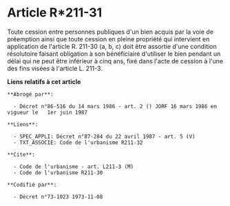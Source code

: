 # Article R*211-31

Toute cession entre personnes publiques d'un bien acquis par la voie de préemption ainsi que toute cession en pleine
propriété qui intervient en application de l'article R. 211-30 (a, b, c) doit être assortie d'une condition résolutoire
faisant obligation à son bénéficiaire d'utiliser le bien pendant un délai qui ne peut être inférieur à cinq ans, fixé dans
l'acte de cession à l'une des fins visées à l'article L. 211-3.

**Liens relatifs à cet article**

	**Abrogé par**:

	  - Décret n°86-516 du 14 mars 1986 - art. 2 () JORF 16 mars 1986 en vigueur le   1er juin 1987

	**Liens**:

	  - SPEC_APPLI: Décret n°87-284 du 22 avril 1987 - art. 5 (V)
	  - TXT_ASSOCIE: Code de l'urbanisme R211-32

	**Cite**:

	  - Code de l'urbanisme - art. L211-3 (M)
	  - Code de l'urbanisme R211-30

	**Codifié par**:

	  - Décret n°73-1023 1973-11-08
